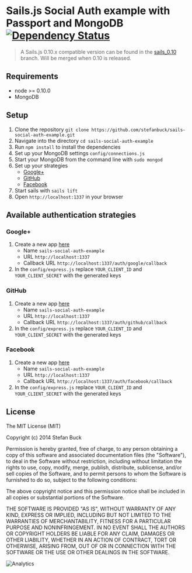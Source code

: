 # Sails.js Social Auth example with Passport and MongoDB [![Dependency Status][daviddm-url]][daviddm-image]


> A Sails.js 0.10.x compatible version can be found in the [sails_0.10](https://github.com/stefanbuck/sails-social-auth-example/tree/sails_0.10) branch. Will be merged when 0.10 is released.

## Requirements

- node >= 0.10.0
- MongoDB

## Setup

1. Clone the repository `git clone https://github.com/stefanbuck/sails-social-auth-example.git`
1. Navigate into the directory `cd sails-social-auth-example`
1. Run `npm install`  to install the dependencies
1. Set up your MongoDB settings `config/connections.js`
1. Start your MongoDB from the command line with `sudo mongod`
1. Set up your strategies
   - [Google+](#google)
   - [GitHub](#github)
   - [Facebook](#facebook)   
1. Start sails with `sails lift`
1. Open `http://localhost:1337` in your browser

## Available authentication strategies

### Google+
1. Create a new app [here](https://cloud.google.com/console#/project)
   - Name ```sails-social-auth-example```
   - URL ```http://localhost:1337```
   - Callback URL ```http://localhost:1337/auth/google/callback```
1. In the `config/express.js` replace `YOUR_CLIENT_ID` and `YOUR_CLIENT_SECRET` with the generated keys

### GitHub
1. Create a new app [here](https://github.com/settings/applications/new)
   - Name ```sails-social-auth-example```
   - URL ```http://localhost:1337```
   - Callback URL ```http://localhost:1337/auth/github/callback```
1. In the `config/express.js` replace `YOUR_CLIENT_ID` and `YOUR_CLIENT_SECRET` with the generated keys

### Facebook

1. Create a new app [here](https://developers.facebook.com/apps)
   - Name ```sails-social-auth-example```
   - URL ```http://localhost:1337```
   - Callback URL ```http://localhost:1337/auth/facebook/callback```
1. In the `config/express.js` replace `YOUR_CLIENT_ID` and `YOUR_CLIENT_SECRET` with the generated keys


## License

The MIT License (MIT)

Copyright (c) 2014 Stefan Buck

Permission is hereby granted, free of charge, to any person obtaining a copy of
this software and associated documentation files (the "Software"), to deal in
the Software without restriction, including without limitation the rights to
use, copy, modify, merge, publish, distribute, sublicense, and/or sell copies of
the Software, and to permit persons to whom the Software is furnished to do so,
subject to the following conditions:

The above copyright notice and this permission notice shall be included in all
copies or substantial portions of the Software.

THE SOFTWARE IS PROVIDED "AS IS", WITHOUT WARRANTY OF ANY KIND, EXPRESS OR
IMPLIED, INCLUDING BUT NOT LIMITED TO THE WARRANTIES OF MERCHANTABILITY, FITNESS
FOR A PARTICULAR PURPOSE AND NONINFRINGEMENT. IN NO EVENT SHALL THE AUTHORS OR
COPYRIGHT HOLDERS BE LIABLE FOR ANY CLAIM, DAMAGES OR OTHER LIABILITY, WHETHER
IN AN ACTION OF CONTRACT, TORT OR OTHERWISE, ARISING FROM, OUT OF OR IN
CONNECTION WITH THE SOFTWARE OR THE USE OR OTHER DEALINGS IN THE SOFTWARE.

[daviddm-url]: https://david-dm.org/stefanbuck/sails-social-auth-example.png?theme=shields.io
[daviddm-image]: https://david-dm.org/stefanbuck/sails-social-auth-example
![Analytics](https://ga-beacon.appspot.com/UA-40473036-6/sails-social-auth-example/readme?pixel)
